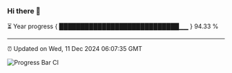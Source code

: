 ### Hi there 👋

⏳ Year progress { ████████████████████████████▁▁ } 94.33 %

---

⏰ Updated on Wed, 11 Dec 2024 06:07:35 GMT

![Progress Bar CI](https://github.com/liununu/liununu/workflows/Progress%20Bar%20CI/badge.svg)
